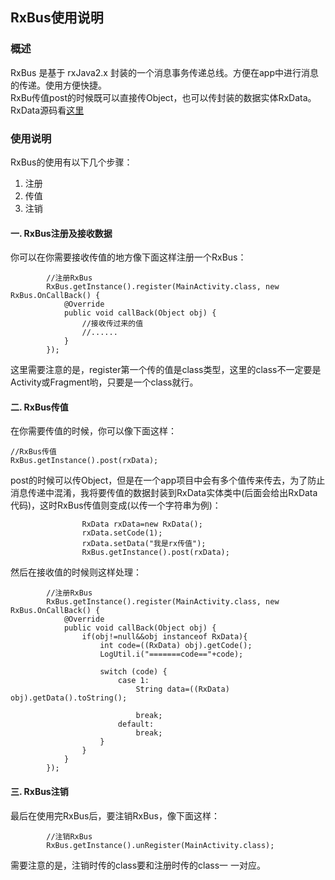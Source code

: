 ## RxBus使用说明

### 概述
RxBus 是基于 rxJava2.x 封装的一个消息事务传递总线。方便在app中进行消息的传递。使用方便快捷。  
RxBu传值post的时候既可以直接传Object，也可以传封装的数据实体RxData。  
RxData源码看[这里](https://github.com/ShaoqiangPei/AndroidLibrary/blob/master/androidlibrary/commonlibrary/src/main/java/com/android/commonlibrary/entity/RxData.java)  

### 使用说明
RxBus的使用有以下几个步骤：
1. 注册
2. 传值
3. 注销
#### 一. RxBus注册及接收数据  
你可以在你需要接收传值的地方像下面这样注册一个RxBus：
```
        //注册RxBus
        RxBus.getInstance().register(MainActivity.class, new RxBus.OnCallBack() {
            @Override
            public void callBack(Object obj) {
                //接收传过来的值
                //......
            }
        });
```
这里需要注意的是，register第一个传的值是class类型，这里的class不一定要是Activity或Fragment哟，只要是一个class就行。
#### 二. RxBus传值  
在你需要传值的时候，你可以像下面这样：
```
//RxBus传值
RxBus.getInstance().post(rxData);
```
post的时候可以传Object，但是在一个app项目中会有多个值传来传去，为了防止消息传递中混淆，我将要传值的数据封装到RxData实体类中(后面会给出RxData代码)，这时RxBus传值则变成(以传一个字符串为例)：
```
                RxData rxData=new RxData();
                rxData.setCode(1);
                rxData.setData("我是rx传值");
                RxBus.getInstance().post(rxData);
```
然后在接收值的时候则这样处理：
```
        //注册RxBus
        RxBus.getInstance().register(MainActivity.class, new RxBus.OnCallBack() {
            @Override
            public void callBack(Object obj) {
                if(obj!=null&&obj instanceof RxData){
                    int code=((RxData) obj).getCode();
                    LogUtil.i("=======code=="+code);
                    
                    switch (code) {
                        case 1:
                            String data=((RxData) obj).getData().toString();
                            
                            break;
                        default:
                            break;
                    }
                }
            }
        });
```
#### 三. RxBus注销  
最后在使用完RxBus后，要注销RxBus，像下面这样：
```
        //注销RxBus
        RxBus.getInstance().unRegister(MainActivity.class);
```
需要注意的是，注销时传的class要和注册时传的class一 一对应。


